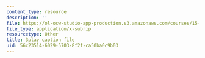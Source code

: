 ```yaml
---
content_type: resource
description: ''
file: https://ol-ocw-studio-app-production.s3.amazonaws.com/courses/15-071-the-analytics-edge-spring-2017/56c23514602957038f2fca50ba0c9b03_WIKsL9tPoAE.vtt
file_type: application/x-subrip
resourcetype: Other
title: 3play caption file
uid: 56c23514-6029-5703-8f2f-ca50ba0c9b03
---
```

